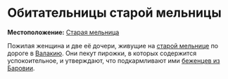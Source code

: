 # Обитательницы старой мельницы

**Местоположение:** [Старая мельница](../../locations/old-mill.md)

Пожилая женщина и две её дочери, живущие на [старой мельнице](../../locations/old-mill.md) по дороге в [Валакию](../../locations/vallaki.md). Они пекут пирожки, в которых содержится успокоительное, и утверждают, что подкармливают ими [беженцев из Баровии](../../locations/barovian-refugee-camp.md).
